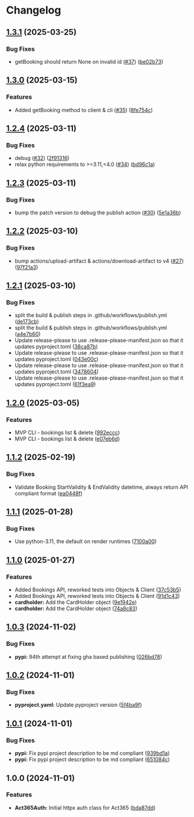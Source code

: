 # Changelog

## [1.3.1](https://github.com/jobdoneright/act365/compare/v1.3.0...v1.3.1) (2025-03-25)


### Bug Fixes

* getBooking should return None on invalid id ([#37](https://github.com/jobdoneright/act365/issues/37)) ([be02b73](https://github.com/jobdoneright/act365/commit/be02b734965ca40777edf487d5eece4bb637b02f))

## [1.3.0](https://github.com/jobdoneright/act365/compare/v1.2.4...v1.3.0) (2025-03-15)


### Features

* Added getBooking method to client & cli ([#35](https://github.com/jobdoneright/act365/issues/35)) ([8fe754c](https://github.com/jobdoneright/act365/commit/8fe754c02a12416a8c756ed4e8cc0793fe353d12))

## [1.2.4](https://github.com/jobdoneright/act365/compare/v1.2.3...v1.2.4) (2025-03-11)


### Bug Fixes

* debug ([#32](https://github.com/jobdoneright/act365/issues/32)) ([2f91316](https://github.com/jobdoneright/act365/commit/2f9131613e5b861717b3342368a6e196ccd56cce))
* relax python requirements to &gt;=3.11,&lt;4.0 ([#34](https://github.com/jobdoneright/act365/issues/34)) ([bd96c1a](https://github.com/jobdoneright/act365/commit/bd96c1a00b29307a744c64997d2430cfc2f8f9f8))

## [1.2.3](https://github.com/jobdoneright/act365/compare/v1.2.2...v1.2.3) (2025-03-11)


### Bug Fixes

* bump the patch version to debug the publish action ([#30](https://github.com/jobdoneright/act365/issues/30)) ([5e1a36b](https://github.com/jobdoneright/act365/commit/5e1a36b12aa52dd92298497b04eaf410630bbd52))

## [1.2.2](https://github.com/jobdoneright/act365/compare/v1.2.1...v1.2.2) (2025-03-10)


### Bug Fixes

* bump actions/upload-artifact & actions/download-artifact to v4 ([#27](https://github.com/jobdoneright/act365/issues/27)) ([97f21a3](https://github.com/jobdoneright/act365/commit/97f21a3a02e08ae72a86e3491e448287395b2199))

## [1.2.1](https://github.com/jobdoneright/act365/compare/v1.2.0...v1.2.1) (2025-03-10)


### Bug Fixes

* split the build & publish steps in .github/workflows/publish.yml ([de173cb](https://github.com/jobdoneright/act365/commit/de173cb28408a77ff1cc7484299419199092df14))
* split the build & publish steps in .github/workflows/publish.yml ([a4e7b60](https://github.com/jobdoneright/act365/commit/a4e7b604f63ab2fec7e0e4f5a82f484933da237f))
* Update release-please to use .release-please-manifest.json so that it updates pyproject.toml ([38ca87b](https://github.com/jobdoneright/act365/commit/38ca87b0de08aeeafbee60be8209b6fe1c280472))
* Update release-please to use .release-please-manifest.json so that it updates pyproject.toml ([043e00c](https://github.com/jobdoneright/act365/commit/043e00c52b00c5faae9d091017f73ac037ddc70e))
* Update release-please to use .release-please-manifest.json so that it updates pyproject.toml ([3478604](https://github.com/jobdoneright/act365/commit/3478604442228e21838f446096d02f35765d9847))
* Update release-please to use .release-please-manifest.json so that it updates pyproject.toml ([61f3ea9](https://github.com/jobdoneright/act365/commit/61f3ea9eb2151a8057b3b99fba2d56e3ce57c212))

## [1.2.0](https://github.com/jobdoneright/act365/compare/v1.1.2...v1.2.0) (2025-03-05)


### Features

* MVP CLI - bookings list & delete ([992eccc](https://github.com/jobdoneright/act365/commit/992eccc407240ba5e7a395fd223ba1c998f7c0aa))
* MVP CLI - bookings list & delete ([e07eb6d](https://github.com/jobdoneright/act365/commit/e07eb6d17f8dd142c0824d9cc5157ec57b83366b))

## [1.1.2](https://github.com/jobdoneright/act365/compare/v1.1.1...v1.1.2) (2025-02-19)


### Bug Fixes

* Validate Booking StartValidity & EndValidity datetime, always return API compliant format ([ea0448f](https://github.com/jobdoneright/act365/commit/ea0448f88192726a8d510d01dd827cdfc24e4548))

## [1.1.1](https://github.com/jobdoneright/act365/compare/v1.1.0...v1.1.1) (2025-01-28)


### Bug Fixes

* Use python-3.11, the default on render runtimes ([7100a00](https://github.com/jobdoneright/act365/commit/7100a00d9d7791dfb00ab61660e12f636605440e))

## [1.1.0](https://github.com/jobdoneright/act365/compare/v1.0.3...v1.1.0) (2025-01-27)


### Features

* Added Bookings API, reworked tests into Objects & Client ([37c53b5](https://github.com/jobdoneright/act365/commit/37c53b51961ed5c01ff90f1904a6781fe3bd15e3))
* Added Bookings API, reworked tests into Objects & Client ([91d1c43](https://github.com/jobdoneright/act365/commit/91d1c438e05687da77404a1534e9d0ae517bcdc5))
* **cardholder:** Add the CardHolder object ([9e1942e](https://github.com/jobdoneright/act365/commit/9e1942e42c1c65648ba3e4c202969992f323f0dc))
* **cardholder:** Add the CardHolder object ([74a8c83](https://github.com/jobdoneright/act365/commit/74a8c83c8652326ddd008acccfd4973f12ba0c93))

## [1.0.3](https://github.com/jobdoneright/act365/compare/v1.0.2...v1.0.3) (2024-11-02)


### Bug Fixes

* **pypi:** 94th attempt at fixing gha based publishing ([026bd78](https://github.com/jobdoneright/act365/commit/026bd783309717792c22ae74cd191fff416df37c))

## [1.0.2](https://github.com/jobdoneright/act365/compare/v1.0.1...v1.0.2) (2024-11-01)


### Bug Fixes

* **pyproject.yaml:** Update pyproject version ([5f4ba9f](https://github.com/jobdoneright/act365/commit/5f4ba9f611bfde7ca69adaf7373533bae5944fc2))

## [1.0.1](https://github.com/jobdoneright/act365/compare/v1.0.0...v1.0.1) (2024-11-01)


### Bug Fixes

* **pypi:** Fix pypi project description to be md compliant ([939bd1a](https://github.com/jobdoneright/act365/commit/939bd1a8070564397d9a3ea562768e6b245e64ca))
* **pypi:** Fix pypi project description to be md compliant ([651084c](https://github.com/jobdoneright/act365/commit/651084c555bf7c4d11be5695e60ee79d09882d07))

## 1.0.0 (2024-11-01)


### Features

* **Act365Auth:** Initial httpx auth class for Act365 ([bda87dd](https://github.com/jobdoneright/act365/commit/bda87dd11539318a3d6aebd63e9a8fa55684dbbc))
